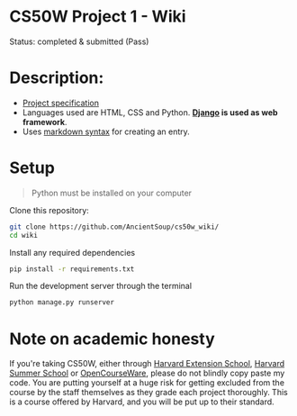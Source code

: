 # CS50W Project 1 - Wiki
Status: completed & submitted (Pass)

# Description:
* [Project specification](https://cs50.harvard.edu/web/2020/projects/1/wiki/)
* Languages used are HTML, CSS and Python. **[Django](https://www.djangoproject.com) is used as web framework**.
* Uses [markdown syntax](https://www.markdownguide.org/basic-syntax/) for creating an entry.

# Setup 
> Python must be installed on your computer

Clone this repository:
```bash
git clone https://github.com/AncientSoup/cs50w_wiki/
cd wiki
```  
Install any required dependencies
```bash
pip install -r requirements.txt
```  
Run the development server through the terminal
```bash
python manage.py runserver
```

# Note on academic honesty
If you're taking CS50W, either through [Harvard Extension School](https://extension.harvard.edu/), [Harvard Summer School](https://summer.harvard.edu/) or [OpenCourseWare](https://cs50.harvard.edu/web/), please do not blindly copy paste my code. You are putting yourself at a huge risk for getting excluded from the course by the staff themselves as they grade each project thoroughly. This is a course offered by Harvard, and you will be put up to their standard.
